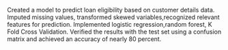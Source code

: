 Created a model to predict loan eligibility based on customer details data.
Imputed missing values, transformed skewed variables,recognized relevant
features for prediction.
Implemented logistic regression,random forest, K Fold Cross Validation.
Verified the results with the test set using a confusion matrix and achieved an
accuracy of nearly 80 percent.

